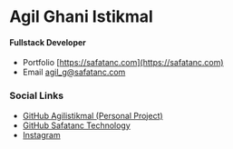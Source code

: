 <h1 align="left">Agil Ghani Istikmal</h1>
<h4 align="left">Fullstack Developer</h4>

- Portfolio [https://safatanc.com](https://safatanc.com)
- Email agil_g@safatanc.com

<h3 align="left">Social Links</h3>

- [GitHub Agilistikmal (Personal Project)](https://github.com/agilistikmal)
- [GitHub Safatanc Technology](https://github.com/safatanc)
- [Instagram](https://instagram.com/agilistikmal)
